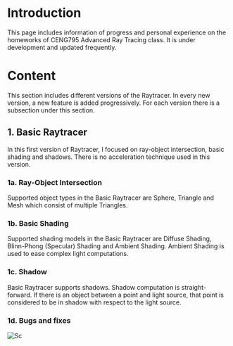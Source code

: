 # Introduction

This page includes information of progress and personal experience on the homeworks of CENG795 Advanced Ray Tracing class. It is under development and updated frequently.

# Content

This section includes different versions of the Raytracer. In every new version, a new feature is added progressively. For each version there is a subsection under this section.

## 1. Basic Raytracer

In this first version of Raytracer, I focused on ray-object intersection, basic shading and shadows. There is no acceleration technique used in this version.

### 1a. Ray-Object Intersection
Supported object types in the Basic Raytracer are Sphere, Triangle and Mesh which consist of multiple Triangles.

### 1b. Basic Shading
Supported shading models in the Basic Raytracer are Diffuse Shading, Blinn-Phong (Specular) Shading and Ambient Shading. Ambient Shading is used to ease complex light computations.

### 1c. Shadow
Basic Raytracer supports shadows. Shadow computation is straight-forward. If there is an object between a point and light source, that point is considered to be in shadow with respect to the light source.

### 1d. Bugs and fixes
![Sc](assets/cornellbox.png)
